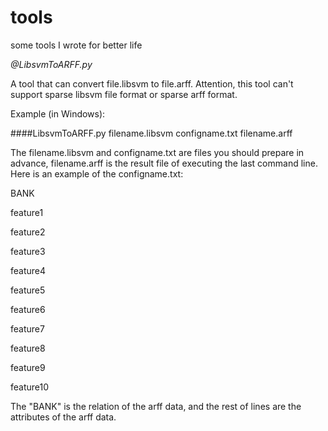 tools
=====

some tools I wrote for better life

*@LibsvmToARFF.py*

A tool that can convert file.libsvm to file.arff. Attention, this tool can't support sparse libsvm file format or sparse arff format.

Example (in Windows):

####LibsvmToARFF.py filename.libsvm configname.txt filename.arff 

The filename.libsvm and configname.txt are files you should prepare in advance, filename.arff is the result file of executing the last command line.
Here is an example of the configname.txt: 


BANK

feature1

feature2

feature3

feature4

feature5

feature6

feature7

feature8

feature9

feature10


The "BANK" is the relation of the arff data, and the rest of lines are the attributes of the arff data.

